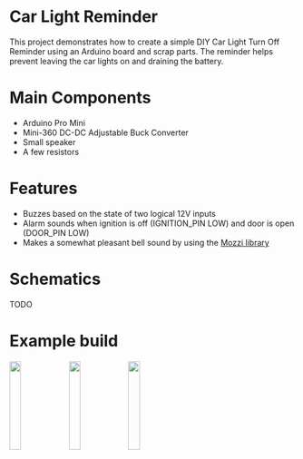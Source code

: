 # Car Light Reminder
This project demonstrates how to create a simple DIY Car Light Turn Off Reminder using an Arduino board and scrap parts. The reminder helps prevent leaving the car lights on and draining the battery. 
# Main Components
- Arduino Pro Mini
- Mini-360 DC-DC Adjustable Buck Converter
- Small speaker
- A few resistors
# Features
- Buzzes based on the state of two logical 12V inputs
- Alarm sounds when ignition is off (IGNITION_PIN LOW) and door is open (DOOR_PIN LOW) 
- Makes a somewhat pleasant bell sound by using the [Mozzi library](https://github.com/sensorium/Mozzi) 
# Schematics
TODO
# Example build
<img src="https://github.com/he-leon/car-light-reminder/assets/22372029/8f4fd831-1296-47d2-a73b-7d6a12056398" width=20% height=20%>
<img src="https://github.com/he-leon/car-light-reminder/assets/22372029/af8670e5-908d-421c-9148-4a8423b006d2" width=20% height=20%>
<img src="https://github.com/he-leon/car-light-reminder/assets/22372029/1686e6d1-49d5-4839-aab4-7c8841654158" width=20% height=20%>
